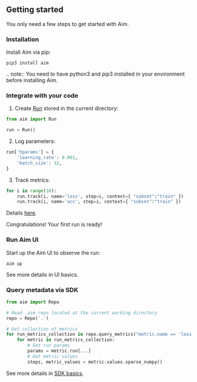 ## Getting started

You only need a few steps to get started with Aim.

### Installation

Install Aim via pip:

```shell
pip3 install aim
```

.. note::
   You need to have python3 and pip3 installed in your environment before installing Aim.

### Integrate with your code

1. Create [Run](./SDK_basics.html#create-a-run) stored in the current directory:

```python
from aim import Run

run = Run()
```

2. Log parameters:

```python
run['hparams'] = {
    'learning_rate': 0.001,
    'batch_size': 32,
}
```

3. Track metrics:

```python
for i in range(10):
    run.track(i, name='loss', step=i, context={ "subset":"train" })
    run.track(i, name='acc', step=i, context={ "subset":"train" })
```

Details [here](./SDK_basics.html#track-params-and-metrics-with-run).

Congratulations! Your first run is ready!

### Run Aim UI

Start up the Aim UI to observe the run:

```shell
aim up
```

See more details in UI basics.

### Query metadata via SDK

```python
from aim import Repo

# Read .aim repo located at the current working directory
repo = Repo('.')

# Get collection of metrics
for run_metrics_collection in repo.query_metrics("metric.name == 'loss'").iter_runs():
    for metric in run_metrics_collection:
        # Get run params
        params = metric.run[...]
        # Get metric values
        steps, metric_values = metric.values.sparse_numpy()
```

See more details in [SDK basics](./SDK_basics.html).
